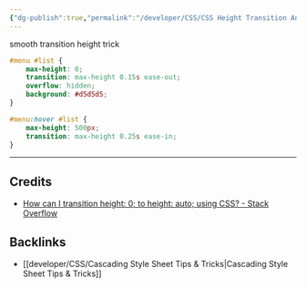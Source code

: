 ```yaml
---
{"dg-publish":true,"permalink":"/developer/CSS/CSS Height Transition Animation/","created":"2024-02-29T22:19:55.784-06:00","updated":"2024-03-01T00:19:51.000-06:00"}
---
```


smooth transition height trick

```css
#menu #list {
    max-height: 0;
    transition: max-height 0.15s ease-out;
    overflow: hidden;
    background: #d5d5d5;
}

#menu:hover #list {
    max-height: 500px;
    transition: max-height 0.25s ease-in;
}
```

---
## Credits
- [How can I transition height: 0; to height: auto; using CSS? - Stack Overflow](https://stackoverflow.com/questions/3508605/how-can-i-transition-height-0-to-height-auto-using-css)

## Backlinks
- [[developer/CSS/Cascading Style Sheet Tips & Tricks\|Cascading Style Sheet Tips & Tricks]]